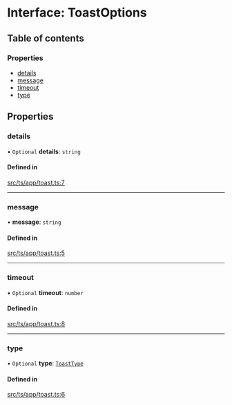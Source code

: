 # Interface: ToastOptions

## Table of contents

### Properties

- [details](ToastOptions.md#details)
- [message](ToastOptions.md#message)
- [timeout](ToastOptions.md#timeout)
- [type](ToastOptions.md#type)

## Properties

### details

• `Optional` **details**: `string`

#### Defined in

[src/ts/app/toast.ts:7](https://gitlab.com/i3-market/code/wp3/t3.2/i3m-wallet-monorepo/-/blob/9dba545/packages/base-wallet/src/ts/app/toast.ts#L7)

___

### message

• **message**: `string`

#### Defined in

[src/ts/app/toast.ts:5](https://gitlab.com/i3-market/code/wp3/t3.2/i3m-wallet-monorepo/-/blob/9dba545/packages/base-wallet/src/ts/app/toast.ts#L5)

___

### timeout

• `Optional` **timeout**: `number`

#### Defined in

[src/ts/app/toast.ts:8](https://gitlab.com/i3-market/code/wp3/t3.2/i3m-wallet-monorepo/-/blob/9dba545/packages/base-wallet/src/ts/app/toast.ts#L8)

___

### type

• `Optional` **type**: [`ToastType`](../API.md#toasttype)

#### Defined in

[src/ts/app/toast.ts:6](https://gitlab.com/i3-market/code/wp3/t3.2/i3m-wallet-monorepo/-/blob/9dba545/packages/base-wallet/src/ts/app/toast.ts#L6)
